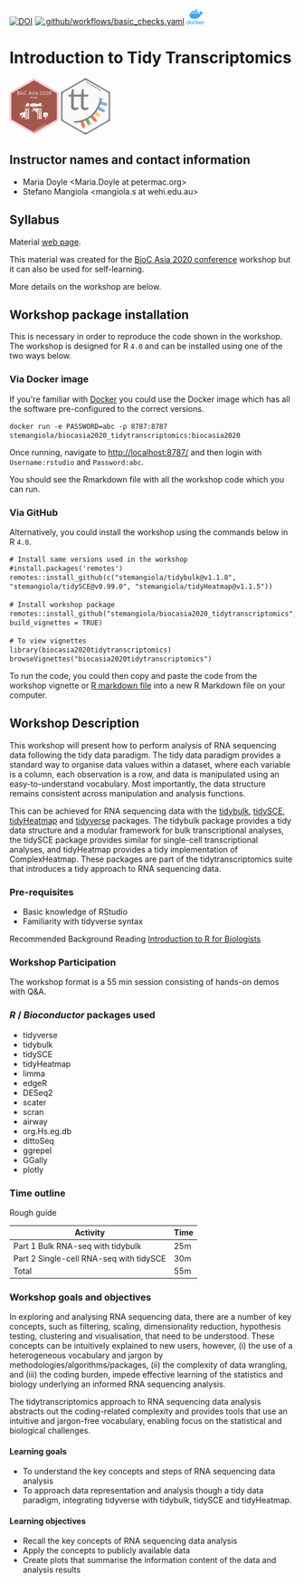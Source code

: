 <!-- badges: start -->
[![DOI](https://zenodo.org/badge/DOI/10.5281/zenodo.4067645.svg)](https://doi.org/10.5281/zenodo.4067645)
[![.github/workflows/basic_checks.yaml](https://github.com/stemangiola/biocasia2020_tidytranscriptomics/workflows/.github/workflows/basic_checks.yaml/badge.svg)](https://github.com/stemangiola/biocasia2020_tidytranscriptomics/actions) [![Docker](https://github.com/Bioconductor/BioC2020/raw/master/docs/images/docker_icon.png)](https://hub.docker.com/repository/docker/stemangiola/biocasia2020_tidytranscriptomics) 	
<!-- badges: end -->

# Introduction to Tidy Transcriptomics
<p float="left">
<img height="100" alt="biocasia2020" src="biocasia_logo.png"/> 
<img height="100" alt="tidybulk" src="https://github.com/Bioconductor/BiocStickers/blob/master/tidybulk/tidybulk.png?raw=true"/>
</p>

## Instructor names and contact information

* Maria Doyle <Maria.Doyle at petermac.org>  
* Stefano Mangiola <mangiola.s at wehi.edu.au>

## Syllabus

Material [web page](https://stemangiola.github.io/biocasia2020_tidytranscriptomics/articles/tidytranscriptomics.html).

This material was created for the [BioC Asia 2020 conference](https://biocasia2020.bioconductor.org/) workshop but it can also be used for self-learning.

More details on the workshop are below.

## Workshop package installation 

This is necessary in order to reproduce the code shown in the workshop. The workshop is designed for R `4.0` and can be installed using one of the two ways below.

### Via Docker image

If you're familiar with [Docker](https://docs.docker.com/get-docker/) you could use the Docker image which has all the software pre-configured to the correct versions.

```
docker run -e PASSWORD=abc -p 8787:8787 stemangiola/biocasia2020_tidytranscriptomics:biocasia2020
```

Once running, navigate to <http://localhost:8787/> and then login with
`Username:rstudio` and `Password:abc`.

You should see the Rmarkdown file with all the workshop code which you can run.

### Via GitHub

Alternatively, you could install the workshop using the commands below in R `4.0`.

```
# Install same versions used in the workshop
#install.packages('remotes')
remotes::install_github(c("stemangiola/tidybulk@v1.1.8", "stemangiola/tidySCE@v0.99.0", "stemangiola/tidyHeatmap@v1.1.5"))

# Install workshop package
remotes::install_github("stemangiola/biocasia2020_tidytranscriptomics", build_vignettes = TRUE)

# To view vignettes
library(biocasia2020tidytranscriptomics)
browseVignettes("biocasia2020tidytranscriptomics")
```

To run the code, you could then copy and paste the code from the workshop vignette or [R markdown file](https://raw.githubusercontent.com/stemangiola/biocasia2020_tidytranscriptomics/master/vignettes/tidytranscriptomics.Rmd) into a new R Markdown file on your computer.

## Workshop Description

This workshop will present how to perform analysis of RNA sequencing data following the tidy data paradigm. The tidy data paradigm provides a standard way to organise data values within a dataset, where each variable is a column, each observation is a row, and data is manipulated using an easy-to-understand vocabulary. Most importantly, the data structure remains consistent across manipulation and analysis functions.

This can be achieved for RNA sequencing data with the [tidybulk](https://stemangiola.github.io/tidybulk/), [tidySCE](https://stemangiola.github.io/tidySCE/),  [tidyHeatmap](https://stemangiola.github.io/tidyHeatmap/) and [tidyverse](https://www.tidyverse.org/) packages. The tidybulk package provides a tidy data structure and a modular framework for bulk transcriptional analyses, the tidySCE package provides similar for single-cell transcriptional analyses, and tidyHeatmap provides a tidy implementation of ComplexHeatmap. These packages are part of the tidytranscriptomics suite that introduces a tidy approach to RNA sequencing data.

### Pre-requisites

* Basic knowledge of RStudio
* Familiarity with tidyverse syntax

Recommended Background Reading
[Introduction to R for Biologists](https://melbournebioinformatics.github.io/r-intro-biologists/intro_r_biologists.html)

### Workshop Participation

The workshop format is a 55 min session consisting of hands-on demos with Q&A.

### _R_ / _Bioconductor_ packages used

* tidyverse
* tidybulk
* tidySCE
* tidyHeatmap
* limma
* edgeR
* DESeq2
* scater
* scran
* airway
* org.Hs.eg.db
* dittoSeq
* ggrepel
* GGally
* plotly


### Time outline

Rough guide

| Activity                                              | Time |
|-------------------------------------------------------|------|
| Part 1 Bulk RNA-seq with tidybulk                     | 25m  |
| Part 2 Single-cell RNA-seq with tidySCE               | 30m  |
| Total                                                 | 55m  |

### Workshop goals and objectives

In exploring and analysing RNA sequencing data, there are a number of key concepts, such as filtering, scaling, dimensionality reduction, hypothesis testing, clustering and visualisation, that need to be understood. These concepts can be intuitively explained to new users, however, (i) the use of a heterogeneous vocabulary and jargon by methodologies/algorithms/packages, (ii) the complexity of data wrangling, and (iii) the coding burden, impede effective learning of the statistics and biology underlying an informed RNA sequencing analysis.

The tidytranscriptomics approach to RNA sequencing data analysis abstracts out the coding-related complexity and provides tools that use an intuitive and jargon-free vocabulary, enabling focus on the statistical and biological challenges.

#### Learning goals

* To understand the key concepts and steps of RNA sequencing data analysis
* To approach data representation and analysis though a tidy data paradigm, integrating tidyverse with tidybulk, tidySCE and tidyHeatmap.

#### Learning objectives

* Recall the key concepts of RNA sequencing data analysis
* Apply the concepts to publicly available data
* Create plots that summarise the information content of the data and analysis results
